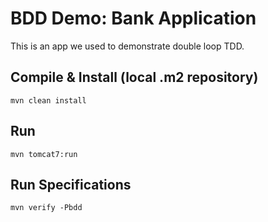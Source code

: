 # BDD Demo: Bank Application

This is an app we used to demonstrate double loop TDD.

## Compile & Install (local .m2 repository)
`mvn clean install`

## Run
`mvn tomcat7:run`

## Run Specifications
`mvn verify -Pbdd`
